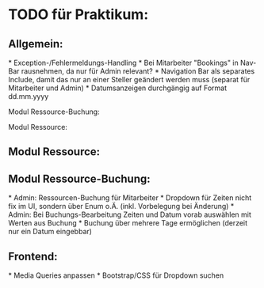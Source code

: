 <h1>TODO für Praktikum:<br></h1>

<h2>Allgemein:</h2>
* Exception-/Fehlermeldungs-Handling
* Bei Mitarbeiter "Bookings" in Nav-Bar rausnehmen, da nur für Admin relevant?
* Navigation Bar als separates Include, damit das nur an einer Steller geändert werden muss (separat für Mitarbeiter und Admin)
* Datumsanzeigen durchgängig auf Format dd.mm.yyyy

Modul Ressource-Buchung:<br>

Modul Ressource:<br>

<h2>Modul Ressource:</h2>



<h2>Modul Ressource-Buchung:</h2>
* Admin: Ressourcen-Buchung für Mitarbeiter
* Dropdown für Zeiten nicht fix im UI, sondern über Enum o.Ä. (inkl. Vorbelegung bei Änderung)
* Admin: Bei Buchungs-Bearbeitung Zeiten und Datum vorab auswählen mit Werten aus Buchung
* Buchung über mehrere Tage ermöglichen (derzeit nur ein Datum eingebbar)


<h2>Frontend:</h2>
* Media Queries anpassen
* Bootstrap/CSS für Dropdown suchen